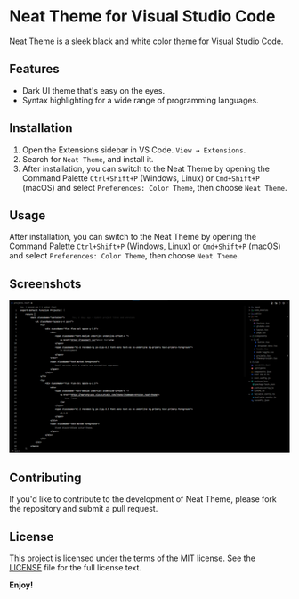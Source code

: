 # Neat Theme for Visual Studio Code

Neat Theme is a sleek black and white color theme for Visual Studio Code.

## Features

* Dark UI theme that's easy on the eyes.
* Syntax highlighting for a wide range of programming languages.

## Installation

1. Open the Extensions sidebar in VS Code. `View → Extensions`.
2. Search for `Neat Theme`, and install it.
3. After installation, you can switch to the Neat Theme by opening the Command Palette `Ctrl+Shift+P` (Windows, Linux) or `Cmd+Shift+P` (macOS) and select `Preferences: Color Theme`, then choose `Neat Theme`.

## Usage

After installation, you can switch to the Neat Theme by opening the Command Palette `Ctrl+Shift+P` (Windows, Linux) or `Cmd+Shift+P` (macOS) and select `Preferences: Color Theme`, then choose `Neat Theme`.

## Screenshots

![Screenshot of Neat Theme](https://github.com/mrnzdev/neat-theme/blob/main/images/neat-theme-screenshot.png)

## Contributing

If you'd like to contribute to the development of Neat Theme, please fork the repository and submit a pull request.

## License

This project is licensed under the terms of the MIT license. See the [LICENSE](https://github.com/mrnzdev/neat-theme/blob/main/LICENSE) file for the full license text.

**Enjoy!**